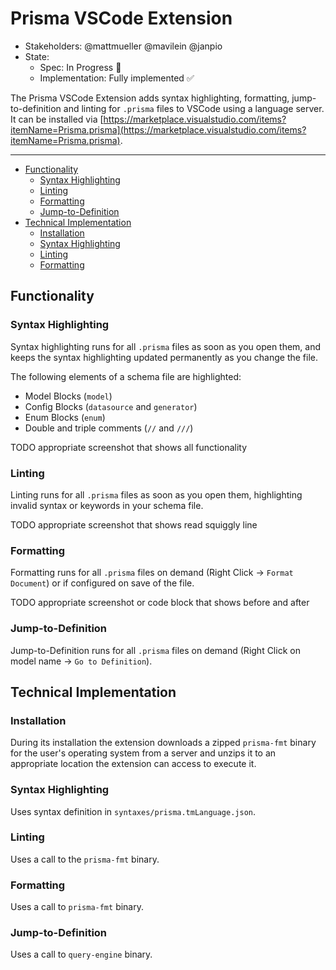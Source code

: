 # Prisma VSCode Extension

- Stakeholders: @mattmueller @mavilein @janpio
- State:
  - Spec: In Progress 🚧
  - Implementation: Fully implemented ✅

The Prisma VSCode Extension adds syntax highlighting, formatting, jump-to-definition and linting for `.prisma` files to VSCode using a language server.  
It can be installed via [https://marketplace.visualstudio.com/items?itemName=Prisma.prisma](https://marketplace.visualstudio.com/items?itemName=Prisma.prisma).

---

<!-- START doctoc generated TOC please keep comment here to allow auto update -->
<!-- DON'T EDIT THIS SECTION, INSTEAD RE-RUN doctoc TO UPDATE -->


- [Functionality](#functionality)
  - [Syntax Highlighting](#syntax-highlighting)
  - [Linting](#linting)
  - [Formatting](#formatting)
  - [Jump-to-Definition](#jump-to-defintion)
- [Technical Implementation](#technical-implementation)
  - [Installation](#installation)
  - [Syntax Highlighting](#syntax-highlighting-1)
  - [Linting](#linting-1)
  - [Formatting](#formatting-1)

<!-- END doctoc generated TOC please keep comment here to allow auto update -->

## Functionality 

### Syntax Highlighting

Syntax highlighting runs for all `.prisma` files as soon as you open them, and keeps the syntax highlighting updated permanently as you change the file.

The following elements of a schema file are highlighted:

- Model Blocks (`model`)
- Config Blocks (`datasource` and `generator`)
- Enum Blocks (`enum`)
- Double and triple comments (`//` and `///`)

TODO appropriate screenshot that shows all functionality

### Linting

Linting runs for all `.prisma` files as soon as you open them, highlighting invalid syntax or keywords in your schema file.

TODO appropriate screenshot that shows read squiggly line

### Formatting

Formatting runs for all `.prisma` files on demand (Right Click -> `Format Document`) or if configured on save of the file.

TODO appropriate screenshot or code block that shows before and after

### Jump-to-Definition

Jump-to-Definition runs for all `.prisma` files on demand (Right Click on model name -> `Go to Definition`).

## Technical Implementation

### Installation

During its installation the extension downloads a zipped `prisma-fmt` binary for the user's operating system from a server and unzips it to an appropriate location the extension can access to execute it.

###  Syntax Highlighting

Uses syntax definition in `syntaxes/prisma.tmLanguage.json`.

### Linting

Uses a call to the `prisma-fmt` binary.

### Formatting

Uses a call to `prisma-fmt` binary.

### Jump-to-Definition

Uses a call to `query-engine` binary.
